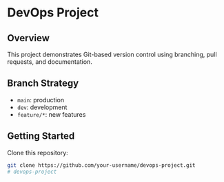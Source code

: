 # DevOps Project

## Overview
This project demonstrates Git-based version control using branching, pull requests, and documentation.

## Branch Strategy
- `main`: production
- `dev`: development
- `feature/*`: new features

## Getting Started
Clone this repository:
```bash
git clone https://github.com/your-username/devops-project.git
# devops-project
